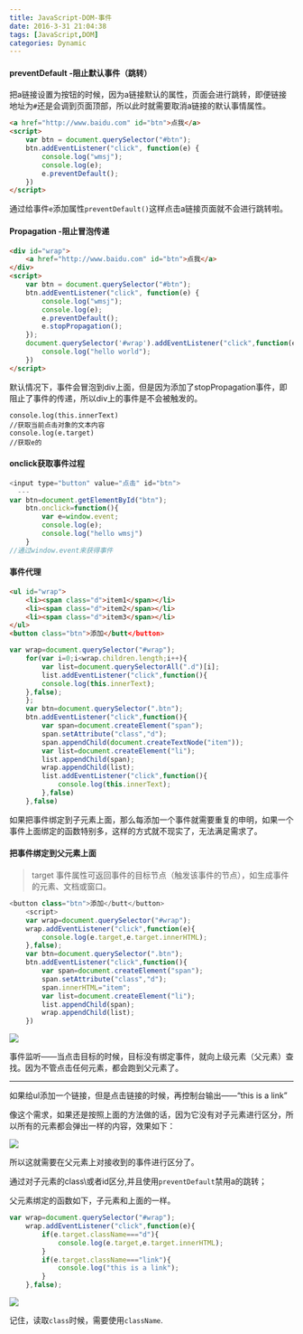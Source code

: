```yaml
---
title: JavaScript-DOM-事件
date: 2016-3-31 21:04:38
tags: [JavaScript,DOM]
categories: Dynamic
---
```


#### preventDefault -阻止默认事件（跳转）

把a链接设置为按钮的时候，因为a链接默认的属性，页面会进行跳转，即便链接地址为`#`还是会调到页面顶部，所以此时就需要取消a链接的默认事情属性。
<!-- more -->

```html
<a href="http://www.baidu.com" id="btn">点我</a>
<script>
    var btn = document.querySelector("#btn");
    btn.addEventListener("click", function(e) {
    	console.log("wmsj");
    	console.log(e);
    	e.preventDefault();
    })
</script>
```

通过给事件`e`添加属性`preventDefault()`这样点击a链接页面就不会进行跳转啦。

#### Propagation -阻止冒泡传递

```html
<div id="wrap">
	<a href="http://www.baidu.com" id="btn">点我</a>
</div>
<script>
    var btn = document.querySelector("#btn");
    btn.addEventListener("click", function(e) {
    	console.log("wmsj");
    	console.log(e);
    	e.preventDefault();
    	e.stopPropagation();
    });
    document.querySelector('#wrap').addEventListener("click",function(e){
    	console.log("hello world");
    })
</script>
```

默认情况下，事件会冒泡到div上面，但是因为添加了stopPropagation事件，即阻止了事件的传递，所以div上的事件是不会被触发的。

```
console.log(this.innerText)
//获取当前点击对象的文本内容
console.log(e.target)
//获取e的
```

#### onclick获取事件过程

```javascript
<input type="button" value="点击" id="btn">
  ---
var btn=document.getElementById("btn"); 
    btn.onclick=function(){
    	var e=window.event; 
    	console.log(e);
    	console.log("hello wmsj")
    }
//通过window.event来获得事件
```

#### 事件代理

```html
<ul id="wrap">
	<li><span class="d">item1</span></li>
	<li><span class="d">item2</span></li>
	<li><span class="d">item3</span></li>
</ul>
<button class="btn">添加</butt</button>
```

```javascript
var wrap=document.querySelector("#wrap");
    for(var i=0;i<wrap.children.length;i++){
    	var list=document.querySelectorAll(".d")[i];
    	list.addEventListener("click",function(){
    	console.log(this.innerText);
    },false);
    };
    var btn=document.querySelector(".btn");
    btn.addEventListener("click",function(){
    	var span=document.createElement("span");
    	span.setAttribute("class","d");
    	span.appendChild(document.createTextNode("item"));
    	var list=document.createElement("li");
    	list.appendChild(span);
    	wrap.appendChild(list);
    	list.addEventListener("click",function(){
    		console.log(this.innerText);
    	},false)
    },false)
```

如果把事件绑定到子元素上面，那么每添加一个事件就需要重复的申明，如果一个事件上面绑定的函数特别多，这样的方式就不现实了，无法满足需求了。

#### 把事件绑定到父元素上面

>  target 事件属性可返回事件的目标节点（触发该事件的节点），如生成事件的元素、文档或窗口。

```javascript
<button class="btn">添加</butt</button>
    <script>
    var wrap=document.querySelector("#wrap");
    wrap.addEventListener("click",function(e){
    	console.log(e.target,e.target.innerHTML);
    },false);
    var btn=document.querySelector(".btn");
    btn.addEventListener("click",function(){
    	var span=document.createElement("span");
    	span.setAttribute("class","d");
    	span.innerHTML="item";
    	var list=document.createElement("li");
    	list.appendChild(span);
    	wrap.appendChild(list);
    })
```

![](/file/img/tool/April/0401/01.gif)

事件监听——当点击目标的时候，目标没有绑定事件，就向上级元素（父元素）查找。因为不管点击任何元素，都会跑到父元素了。

---

如果给ul添加一个链接，但是点击链接的时候，再控制台输出——“this is a link”



像这个需求，如果还是按照上面的方法做的话，因为它没有对子元素进行区分，所以所有的元素都会弹出一样的内容，效果如下：

![](/file/img/tool/April/0401/02.gif)

所以这就需要在父元素上对接收到的事件进行区分了。

通过对子元素的class\或者id区分,并且使用`preventDefault`禁用a的跳转；

父元素绑定的函数如下，子元素和上面的一样。

```javascript
var wrap=document.querySelector("#wrap");
    wrap.addEventListener("click",function(e){
    	if(e.target.className==="d"){
    		console.log(e.target,e.target.innerHTML);
    	}
    	if(e.target.className==="link"){
    		console.log("this is a link");
    	}
    },false);
```

![](/file/img/tool/April/0401/02.gif)

记住，读取`class`时候，需要使用`className`.